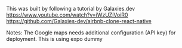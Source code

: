 This was built by following a tutorial by Galaxies.dev https://www.youtube.com/watch?v=iWzUZiVoiR0 https://github.com/Galaxies-dev/airbnb-clone-react-native

Notes:
The Google maps needs additional configuration (API key) for deployment. This is using expo dummy
